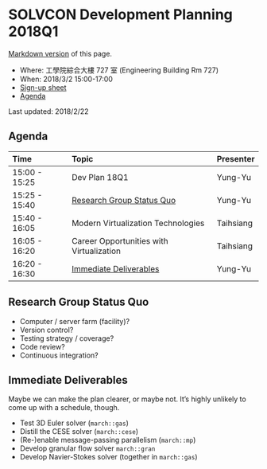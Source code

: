 # SOLVCON Development Planning 2018Q1

[Markdown version](https://github.com/solvcon/seminar/blob/gh-pages/2018/plan18q1/index.md) of this page.

* Where: 工學院綜合大樓 727 室 (Engineering Building Rm 727)
* When: 2018/3/2 15:00-17:00
* [Sign-up sheet](https://github.com/solvcon/seminar/issues/8)
* [Agenda](#agenda)

Last updated: 2018/2/22

## <a name="agenda"></a>Agenda

| Time          | Topic                                    | Presenter |
| :------------ | :--------------------------------------- | --------- |
| 15:00 - 15:25 | Dev Plan 18Q1                            | Yung-Yu   |
| 15:25 - 15:40 | [Research Group Status Quo](#statusquo)  | Yung-Yu   |
| 15:40 - 16:05 | Modern Virtualization Technologies       | Taihsiang |
| 16:05 - 16:20 | Career Opportunities with Virtualization | Taihsiang |
| 16:20 - 16:30 | [Immediate Deliverables](#deliverables)  | Yung-Yu   |

## <a name="statusquo"></a>Research Group Status Quo

* Computer / server farm (facility)?
* Version control?
* Testing strategy / coverage?
* Code review?
* Continuous integration?

## <a name="deliverables"></a>Immediate Deliverables

Maybe we can make the plan clearer, or maybe not.  It’s highly unlikely to come up with a schedule, though.

* Test 3D Euler solver (`march::gas`)
* Distill the CESE solver (`march::cese`)
* (Re-)enable message-passing parallelism (`march::mp`)
* Develop granular flow solver `march::gran`
* Develop Navier-Stokes solver (together in `march::gas`)
